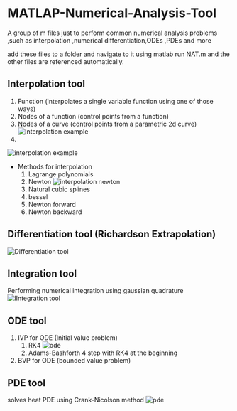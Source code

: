 # MATLAP-Numerical-Analysis-Tool
A group of m files just to perform common numerical analysis problems ,such as interpolation ,numerical differentiation,ODEs ,PDEs and more

add these files to a folder and navigate to it using matlab 
run NAT.m and the other files are referenced automatically.


## Interpolation tool
1. Function (interpolates a single variable function using one of those ways)
2. Nodes of a function (control points from a function)
3. Nodes of a curve (control points from a parametric 2d curve) ![interpolation example](https://github.com/mohammed-elkomy/MATLAB-numerical-analysis-tool/blob/master/imgs/interp%201.png) 
4. 
![interpolation example](https://github.com/mohammed-elkomy/MATLAB-numerical-analysis-tool/blob/master/imgs/interp%202.png) 

- Methods for interpolation
  1. Lagrange polynomials
  2. Newton ![interpolation newton](https://github.com/mohammed-elkomy/MATLAB-numerical-analysis-tool/blob/master/imgs/newton%20interpolation.png) 
  3. Natural cubic splines
  4. bessel
  5. Newton forward
  6. Newton backward
  
## Differentiation tool (Richardson Extrapolation)
![Differentiation tool](https://github.com/mohammed-elkomy/MATLAB-numerical-analysis-tool/blob/master/imgs/diff.png) 






## Integration tool 
Performing numerical integration using gaussian quadrature
![lIntegration tool](https://github.com/mohammed-elkomy/MATLAB-numerical-analysis-tool/blob/master/imgs/integ.png) 

## ODE tool
1. IVP for ODE (Initial value problem)
   1. RK4 ![ode](https://github.com/mohammed-elkomy/MATLAB-numerical-analysis-tool/blob/master/imgs/ode.png) 
   2. Adams-Bashforth 4 step with RK4 at the beginning
2. BVP for ODE (bounded value problem)


## PDE tool
solves heat PDE using Crank-Nicolson method
![pde](https://github.com/mohammed-elkomy/MATLAB-numerical-analysis-tool/blob/master/imgs/pde.png) 
